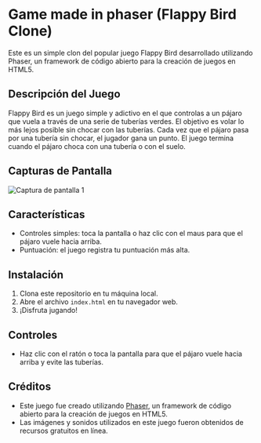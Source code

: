 # Game made in phaser (Flappy Bird Clone)

Este es un simple clon del popular juego Flappy Bird desarrollado utilizando Phaser, un framework de código abierto para la creación de juegos en HTML5.

## Descripción del Juego

Flappy Bird es un juego simple y adictivo en el que controlas a un pájaro que vuela a través de una serie de tuberías verdes. El objetivo es volar lo más lejos posible sin chocar con las tuberías. Cada vez que el pájaro pasa por una tubería sin chocar, el jugador gana un punto. El juego termina cuando el pájaro choca con una tubería o con el suelo.

## Capturas de Pantalla

![Captura de pantalla 1](https://imgur.com/a/t3rThyx)

## Características

- Controles simples: toca la pantalla o haz clic con el maus para que el pájaro vuele hacia arriba.
- Puntuación: el juego registra tu puntuación más alta.

## Instalación

1. Clona este repositorio en tu máquina local.
2. Abre el archivo `index.html` en tu navegador web.
3. ¡Disfruta jugando!

## Controles

- Haz clic con el ratón o toca la pantalla para que el pájaro vuele hacia arriba y evite las tuberías.

## Créditos

- Este juego fue creado utilizando [Phaser](https://phaser.io/), un framework de código abierto para la creación de juegos en HTML5.
- Las imágenes y sonidos utilizados en este juego fueron obtenidos de recursos gratuitos en línea.

